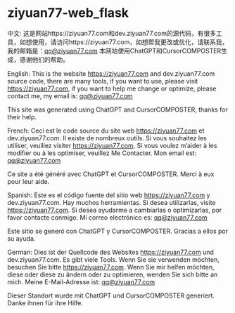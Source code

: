 # ziyuan77-web_flask
中文:
这是网站https://ziyuan77.com和dev.ziyuan77.com的源代码，有很多工具，如想使用，请访问https://ziyuan77.com，如想帮我更改或优化，请联系我，我的邮箱是：qq@ziyuan77.com
本网站使用ChatGPT和CursorCOMPOSTER生成，感谢他们的帮助。

English:
This is the website https://ziyuan77.com and dev.ziyuan77.com source code, there are many tools, if you want to use, please visit https://ziyuan77.com, if you want to help me change or optimize, please contact me, my email is: qq@ziyuan77.com

This site was generated using ChatGPT and CursorCOMPOSTER, thanks for their help.

French:
Ceci est le code source du site web https://ziyuan77.com et dev.ziyuan77.com. Il existe de nombreux outils. Si vous souhaitez les utiliser, veuillez visiter https://ziyuan77.com. Si vous voulez m’aider à les modifier ou à les optimiser, veuillez Me Contacter. Mon email est: qq@ziyuan77.com

Ce site a été généré avec ChatGPT et CursorCOMPOSTER. Merci à eux pour leur aide.

Spanish:
Este es el código fuente del sitio web https://ziyuan77.com y dev.ziyuan77.com. Hay muchos herramientas. Si desea utilizarlas, visite https://ziyuan77.com. Si desea ayudarme a cambiarlas o optimizarlas, por favor contacte conmigo. Mi correo electrónico es: qq@ziyuan77.com

Este sitio se generó con ChatGPT y CursorCOMPOSTER. Gracias a ellos por su ayuda.

German:
Dies ist der Quellcode des Websites https://ziyuan77.com und dev.ziyuan77.com. Es gibt viele Tools. Wenn Sie sie verwenden möchten, besuchen Sie bitte https://ziyuan77.com. Wenn Sie mir helfen möchten, diese oder diese zu ändern oder zu optimieren, wenden Sie sich bitte an mich. Meine E-Mail-Adresse ist: qq@ziyuan77.com

Dieser Standort wurde mit ChatGPT und CursorCOMPOSTER generiert. Danke ihnen für ihre Hilfe.





